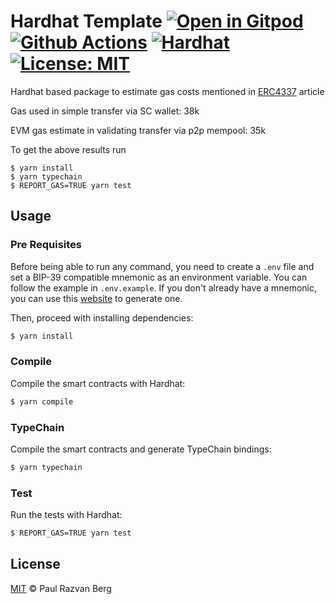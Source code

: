 # Hardhat Template [![Open in Gitpod][gitpod-badge]][gitpod] [![Github Actions][gha-badge]][gha] [![Hardhat][hardhat-badge]][hardhat] [![License: MIT][license-badge]][license]

[gitpod]: https://gitpod.io/#https://github.com/ankitchiplunkar/erc4337
[gitpod-badge]: https://img.shields.io/badge/Gitpod-Open%20in%20Gitpod-FFB45B?logo=gitpod
[gha]: https://github.com/ankitchiplunkar/erc4337/actions
[gha-badge]: https://github.com/ankitchiplunkar/erc4337/actions/workflows/ci.yml/badge.svg
[hardhat]: https://hardhat.org/
[hardhat-badge]: https://img.shields.io/badge/Built%20with-Hardhat-FFDB1C.svg
[license]: https://opensource.org/licenses/MIT
[license-badge]: https://img.shields.io/badge/License-MIT-blue.svg

Hardhat based package to estimate gas costs mentioned in
[ERC4337](https://www.notion.so/frontier-tech/Unpacking-ERC-4337-a128a685a776463484f8a34f432dd141?d=116e2028e25f4d438122d9f4fca0ebdc#905596aaa83948629048a3ea8264e5f3)
article

Gas used in simple transfer via SC wallet: 38k

EVM gas estimate in validating transfer via p2p mempool: 35k

To get the above results run

```
$ yarn install
$ yarn typechain
$ REPORT_GAS=TRUE yarn test
```

## Usage

### Pre Requisites

Before being able to run any command, you need to create a `.env` file and set a BIP-39 compatible mnemonic as an
environment variable. You can follow the example in `.env.example`. If you don't already have a mnemonic, you can use
this [website](https://iancoleman.io/bip39/) to generate one.

Then, proceed with installing dependencies:

```sh
$ yarn install
```

### Compile

Compile the smart contracts with Hardhat:

```sh
$ yarn compile
```

### TypeChain

Compile the smart contracts and generate TypeChain bindings:

```sh
$ yarn typechain
```

### Test

Run the tests with Hardhat:

```sh
$ REPORT_GAS=TRUE yarn test
```

## License

[MIT](./LICENSE.md) © Paul Razvan Berg
